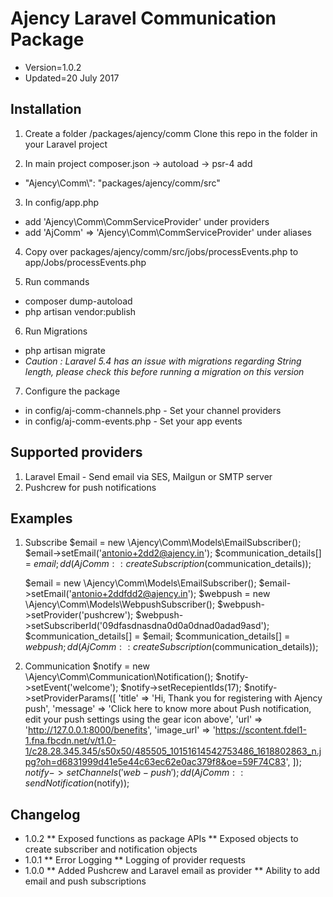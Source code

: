 # Ajency Laravel Communication Package

- Version=1.0.2
- Updated=20 July 2017

## Installation

1. Create a folder /packages/ajency/comm Clone this repo in the folder in your Laravel project

2. In main project composer.json -> autoload -> psr-4 add
- "Ajency\\Comm\\": "packages/ajency/comm/src"

3. In config/app.php
- add 'Ajency\Comm\CommServiceProvider' under providers
- add 'AjComm' => 'Ajency\Comm\CommServiceProvider' under aliases

4. Copy over packages/ajency/comm/src/jobs/processEvents.php to app/Jobs/processEvents.php

5. Run commands
- composer dump-autoload
- php artisan vendor:publish

6. Run Migrations
- php artisan migrate
- *Caution : Laravel 5.4 has an issue with migrations regarding String length, please check this before running a migration on this version*

7. Configure the package
- in config/aj-comm-channels.php - Set your channel providers
- in config/aj-comm-events.php - Set your app events

## Supported providers
1. Laravel Email - Send email via SES, Mailgun or SMTP server
2. Pushcrew for push notifications

## Examples

1. Subscribe
    $email = new \Ajency\Comm\Models\EmailSubscriber();
    $email->setEmail('antonio+2dd2@ajency.in');
    $communication_details[] = $email;
    dd(AjComm::createSubscription($communication_details));

    $email = new \Ajency\Comm\Models\EmailSubscriber();
    $email->setEmail('antonio+2ddfdd2@ajency.in');
    $webpush = new \Ajency\Comm\Models\WebpushSubscriber();
    $webpush->setProvider('pushcrew');
    $webpush->setSubscriberId('09dfasdnasdna0d0a0dnad0adad9asd');
    $communication_details[] = $email;
    $communication_details[] = $webpush;
    dd(AjComm::createSubscription($communication_details));

1. Communication
    $notify = new \Ajency\Comm\Communication\Notification();
    $notify->setEvent('welcome');
    $notify->setRecepientIds(17);
    $notify->setProviderParams([
        'title' => 'Hi, Thank you for registering with Ajency push',
        'message' => 'Click here to know more about Push notification, edit your push settings using the gear icon above',
        'url' => 'http://127.0.0.1:8000/benefits',
        'image_url' => 'https://scontent.fdel1-1.fna.fbcdn.net/v/t1.0-1/c28.28.345.345/s50x50/485505_10151614542753486_1618802863_n.jpg?oh=d6831999d41e5e44c63ec62e0ac379f8&oe=59F74C83',
    ]);
    $notify->setChannels('web-push');
    dd(AjComm::sendNotification($notify));

## Changelog
* 1.0.2
** Exposed functions as package APIs
** Exposed objects to create subscriber and notification objects
* 1.0.1
** Error Logging
** Logging of provider requests
* 1.0.0
** Added Pushcrew and Laravel email as provider
** Ability to add email and push subscriptions